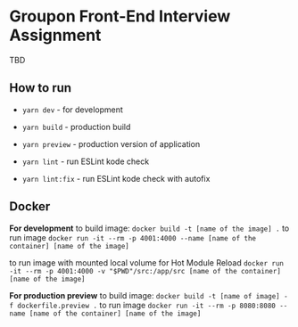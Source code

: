 # Groupon Front-End Interview Assignment

TBD

## How to run
 - `yarn dev` - for development
 - `yarn build` - production build
 - `yarn preview` - production version of application

 - `yarn lint` - run ESLint kode check
 - `yarn lint:fix` - run ESLint kode check with autofix

## Docker

**For development**
to build image: `docker build -t [name of the image] .`
to run image `docker run -it --rm -p 4001:4000 --name [name of the container] [name of the image]`

to run image with mounted local volume for Hot Module Reload
`docker run -it --rm -p 4001:4000 -v "$PWD"/src:/app/src [name of the container] [name of the image]`

**For production preview**
to build image: `docker build -t [name of image] -f dockerfile.preview .`
to run image `docker run -it --rm -p 8080:8080 --name [name of the container] [name of the image]`
